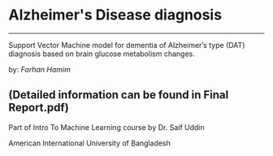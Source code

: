 # Alzheimer's Disease diagnosis

-------------------------------
Support Vector Machine model for dementia of Alzheimer’s type (DAT) diagnosis based on brain glucose metabolism changes.

by:
_Farhan Hamim_

(Detailed information can be found in Final Report.pdf)
--------------------------------
Part of Intro To Machine Learning course by Dr. Saif Uddin

American International University of Bangladesh
